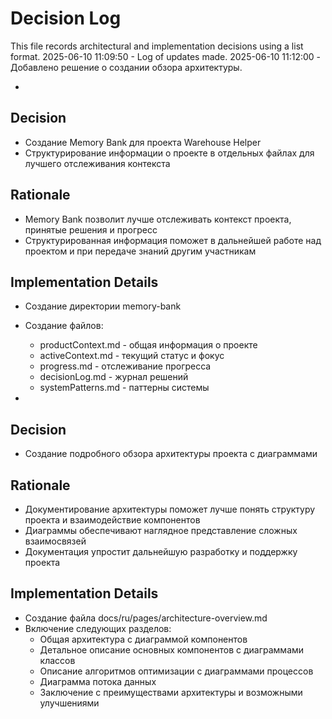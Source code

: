 # Decision Log

This file records architectural and implementation decisions using a list format.
2025-06-10 11:09:50 - Log of updates made.
2025-06-10 11:12:00 - Добавлено решение о создании обзора архитектуры.

*

## Decision

* Создание Memory Bank для проекта Warehouse Helper
* Структурирование информации о проекте в отдельных файлах для лучшего отслеживания контекста

## Rationale

* Memory Bank позволит лучше отслеживать контекст проекта, принятые решения и прогресс
* Структурированная информация поможет в дальнейшей работе над проектом и при передаче знаний другим участникам

## Implementation Details

* Создание директории memory-bank
* Создание файлов:
  * productContext.md - общая информация о проекте
  * activeContext.md - текущий статус и фокус
  * progress.md - отслеживание прогресса
  * decisionLog.md - журнал решений
  * systemPatterns.md - паттерны системы

*

## Decision

* Создание подробного обзора архитектуры проекта с диаграммами

## Rationale

* Документирование архитектуры поможет лучше понять структуру проекта и взаимодействие компонентов
* Диаграммы обеспечивают наглядное представление сложных взаимосвязей
* Документация упростит дальнейшую разработку и поддержку проекта

## Implementation Details

* Создание файла docs/ru/pages/architecture-overview.md
* Включение следующих разделов:
  * Общая архитектура с диаграммой компонентов
  * Детальное описание основных компонентов с диаграммами классов
  * Описание алгоритмов оптимизации с диаграммами процессов
  * Диаграмма потока данных
  * Заключение с преимуществами архитектуры и возможными улучшениями